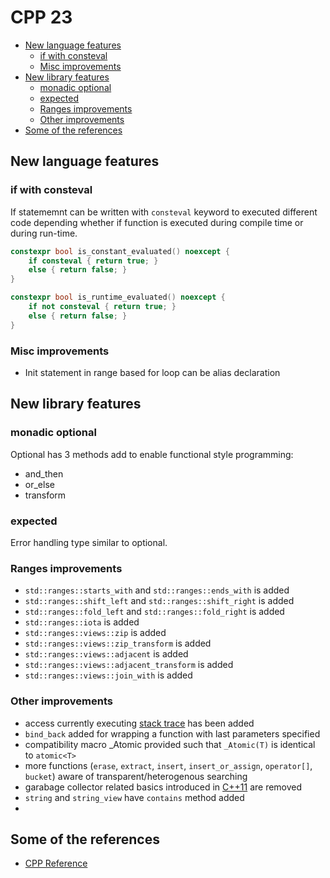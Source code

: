 # CPP 23

<!-- toc -->

- [New language features](#new-language-features)
  * [if with consteval](#if-with-consteval)
  * [Misc improvements](#misc-improvements)
- [New library features](#new-library-features)
  * [monadic optional](#monadic-optional)
  * [expected](#expected)
  * [Ranges improvements](#ranges-improvements)
  * [Other improvements](#other-improvements)
- [Some of the references](#some-of-the-references)

<!-- tocstop -->

## New language features

### if with consteval

If statememnt can be written with `consteval` keyword to executed different code depending whether if function is executed during compile time or during run-time.

```cpp
constexpr bool is_constant_evaluated() noexcept {
    if consteval { return true; }
    else { return false; }
}

constexpr bool is_runtime_evaluated() noexcept {
    if not consteval { return true; }
    else { return false; }
}
```

### Misc improvements

- Init statement in range based for loop can be alias declaration

## New library features

### monadic optional

Optional has 3 methods add to enable functional style programming:

- and_then
- or_else
- transform

### expected

Error handling type similar to optional.


### Ranges improvements

- `std::ranges::starts_with` and `std::ranges::ends_with` is added
- `std::ranges::shift_left` and `std::ranges::shift_right` is added
- `std::ranges::fold_left` and `std::ranges::fold_right` is added
- `std::ranges::iota` is added
- `std::ranges::views::zip` is added
- `std::ranges::views::zip_transform` is added
- `std::ranges::views::adjacent` is added
- `std::ranges::views::adjacent_transform` is added
- `std::ranges::views::join_with` is added


### Other improvements
- access currently executing [stack trace](https://en.cppreference.com/w/cpp/utility/basic_stacktrace) has been added
- `bind_back` added for wrapping a function with last parameters specified 
- compatibility macro _Atomic provided such that `_Atomic(T)` is identical to `atomic<T>`
- more functions (`erase`, `extract`, `insert`, `insert_or_assign`, `operator[]`, `bucket`) aware of transparent/heterogenous searching
- garabage collector related basics introduced in [C++11](cpp11.md#allow-garbage-collected-implementations) are removed
- `string` and `string_view` have `contains` method added
- 


## Some of the references
- [CPP Reference](https://en.cppreference.com/)
